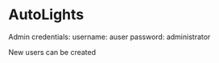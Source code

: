 # AutoLights
Admin credentials:
  username: auser
  password: administrator

New users can be created

